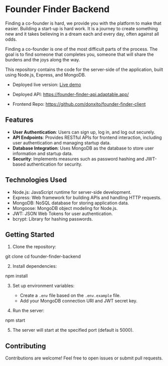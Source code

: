 # Founder Finder Backend

Finding a co-founder is hard, we provide you with the platform to make that easier. Building a start-up is hard work. It is a journey to create something new and it takes believing in a dream each and every day, often against all odds.

Finding a co-founder is one of the most difficult parts of the process. The goal is to find someone that completes you, someone that will share the burdens and the joys along the way. 

This repository contains the code for the server-side of the application, built using Node.js, Express, and MongoDB.

- Deployed live version: [Live demo](https://founder-finder.vercel.app/)

- Deployed API: https://founder-finder-api.adaptable.app/

- Frontend Repo: https://github.com/donxito/founder-finder-client


## Features

- **User Authentication**: Users can sign up, log in, and log out securely.
- **API Endpoints**: Provides RESTful APIs for frontend interaction, including user authentication and managing startup data.
- **Database Integration**: Uses MongoDB as the database to store user information and startup data.
- **Security**: Implements measures such as password hashing and JWT-based authentication for security.

## Technologies Used

- Node.js: JavaScript runtime for server-side development.
- Express: Web framework for building APIs and handling HTTP requests.
- MongoDB: NoSQL database for storing application data.
- Mongoose: MongoDB object modeling for Node.js.
- JWT: JSON Web Tokens for user authentication.
- bcrypt: Library for hashing passwords.

## Getting Started

1. Clone the repository:

git clone <backend-repo-url>
cd founder-finder-backend

2. Install dependencies:

npm install

3. Set up environment variables:

   - Create a `.env` file based on the `.env.example` file.
   - Add your MongoDB connection URI and JWT secret key.

4. Run the server:

npm start

5. The server will start at the specified port (default is 5000).

## Contributing

Contributions are welcome! Feel free to open issues or submit pull requests.
